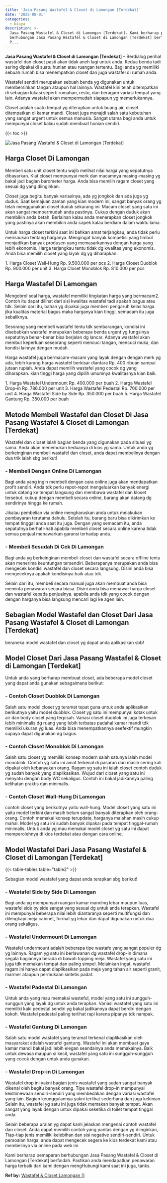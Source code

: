 ```yaml
---
title: 'Jasa Pasang Wastafel & Closet di Lamongan [Terdekat]'
date: '2025-08-01'
categories:
  - biaya
description: >-
  Jasa Pasang Wastafel & Closet di Lamongan [Terdekat]. Kami berharap pemaparan
  berhubungan Jasa Pasang Wastafel & Closet di Lamongan [Terdekat] berfaidah.
  P...
---
```


**Jasa Pasang Wastafel & Closet di Lamongan \[Terdekat\]** – Berdialog perihal wastafel dan closet pasti akan tidak aneh lagi untuk anda. Kedua benda tadi sering dipakai di suatu hunian atau ruangan tertentu. Bagi anda yg memiliki sebuah rumah bisa menempatkan closet dan juga wastafel di rumah anda.

Wastafel sendiri merupakan sebuah benda yg digunakan untuk membersihkan tangan ataupun hal lainnya. Wastafel kini telah ditempatkan di sebagian lokasi seperti rumahan, resto, dan beragam variasi tempat yang lain. Adanya wastafel akan mempermudah siapapun yg memerlukannya.

Closet adalah suatu tempat yg diterapkan untuk buang air, closet ditempatkan di kamar mandi. Closet juga menajdi salah satu kebutuhan yang sangat urgent untuk semua manusia. Sangat utama bagi anda untuk mempunyai closet kalau sudah membuat hunian sendiri.

{{< toc >}}

![Jasa Pasang Wastafel & Closet di Lamongan [Terdekat]](/images/wastafel-closet-murah05.png)

## Harga Closet Di Lamongan

Membeli satu unit closet tentu wajib melihat nilai harga yang sepatutnya dibayarkan. Kiat closet mempunyai merk dan macamnya masing-masing yg bakal jadi bagian barometer harga. Anda bisa memilih ragam closet yang sesuai dg yang diinginkan.

Closet juga begitu banyak variasinya, ada yg jongkok dan ada juga yg duduk. Saat kemajuan zaman yang kian modern ini, sangat banyak orang yg telah menggunakan closet duduk sekarang ini. Macam closet yang satu ini akan sangat mempermudah anda pastinya. Cukup dengan duduk akan membikin anda betah. Berlainan kalau anda menerapkan closet jongkok yang pastinya akan membikin anda capek kalau berdiam dalam waktu lama.

Untuk harga closet terkini saat ini bahkan amat terjangkau, anda tidak perlu merisaukan tentang harganya. Mengingat banyak kompetisi yang timbul menjadikan banyak produsen yang memasarkannya dengan harga yang lebih ekonomis. Harga terjangkau tentu tidak dg kwalitas yang ekonomis. Anda bisa memilih closet yang layak dg yg diharapkan.

1\. Harga Closet Wall-Hung Rp. 9.500.000 per pcs 2. Harga Closet Duoblok Rp. 900.000 per unit 3. Harga Closet Monoblok Rp. 810.000 per pcs

## Harga Wastafel Di Lamongan

Mengobrol soal harga, wastafel memiliki tingkatan harga yang bermacam2. Contoh itu dapat dilihat dari sisi kwalitas wastafel tadi apakah bagus atau tdk. Selain dari itu, bahan yg dipakai juga memberi pengaruh kelas harga. jika kualitas material bagus maka harganya kian tinggi, semacam itu juga sebaliknya.

Sesorang yang membeli wastafel tentu tdk sembarangan, kondisi ini disebabkan wastafel merupakan beberapa benda urgent yg fungsinya sepatutnya benar-benar bisa berjalan dg lancar. Adanya wastafel akan membut keperluan seseorang seperti mencuci tangan, mencuci muka, dan kondisi lainnya dengan mudah.

Harga wastafel juga bermacam-macam yang layak dengan dengan merk yg ada, lebih kurang harga wastafel berkisar diantara Rp. 400 ribuan sampai jutaan rupiah. Anda dapat memilih wastafel yang cocok dg yang diharapkan. kian tinggi harga yang dipilih umumnya kwalitasnya kian baik.

1\. Harga Wastafel Undermount Rp. 400.000 per buah 2. Harga Wastafel Drop-in Rp. 786.000 per unit 3. Harga Wastafel Pedestal Rp. 700.000 per unit 4. Harga Wastafel Side by Side Rp. 350.000 per buah 5. Harga Wastafel Gantung Rp. 350.000 per buah

## Metode Membeli Wastafel dan Closet Di Jasa Pasang Wastafel & Closet di Lamongan \[Terdekat\]

Wastafel dan closet ialah bagian benda yang digunakan pada situasi yg sama. Anda akan menemukan keduanya di kios yg sama. Untuk anda yg berkeinginan membeli wastafel dan closet, anda dapat membelinya dengan dua trik ialah sbg berikut!

### \- Membeli Dengan Online Di Lamongan

Bagi anda yang ingin membeli dengan cara online juga akan mendapatkan profit sendiri. Anda tdk perlu repot-repot mengeluarkan banyak energi untuk datang ke tempat langsung dan membawa wastafel dan kloset tersebut. cukup dengan membeli secara online, barang akan datang dg sendirinya hingga ke rumah.

Jikalau pembelian via online mengharuskan anda untuk melakukan pembayaran terutama dahulu. Setelah itu, barang baru bisa dikirimkan ke tempat tinggal anda saat itu juga. Dengan yang semacam itu, anda sepatutnya berhati-hati apabila membeli closet secara online karena tidak semua penjual menawarkan garansi terhadap anda.

### \- Membeli Sesudah Di Cek Di Lamongan

Bagi anda yg berkeinginan membeli closet dan wastafel secara offline tentu akan menerima keuntungan tersendiri. Beberapanya merupakan anda bisa mengecek kondisi wastafel dan closet secara langsung. Disini anda bisa mengeceknya apakah kondisinya baik atau tdk.

Selain dari itu, membeli secara manual juga akan membuat anda bisa meminta penawaran secara biasa. Disini anda bisa menawar harga closet dan wastafel kepada penjualnya. apabila anda tdk yang cocok dengan dengan harganya bisa langsung mencari lagi ke agen lain.

## Sebagian Model Wastafel dan Closet Dari Jasa Pasang Wastafel & Closet di Lamongan \[Terdekat\]

beraneka model wastafel dan closet yg dapat anda aplikasikan sbb!

## Model Closet Dari Jasa Pasang Wastafel & Closet di Lamongan \[Terdekat\]

Untuk anda yang berharap membuat closet, ada beberapa model closet yang dapat anda gunakan sebagaimana berikut:

### \- Contoh Closet Duoblok Di Lamongan

Salah satu model closet yg teramat tepat guna untuk anda aplikasikan berikutnya yaitu model duoblok. Closet yg satu ini mempunyai kotak untuk air dan body closet yang terpisah. Variasi closet duoblok ini juga terkesan lebih minimalis dg ruang yang lebih terbatas padahal kamar mandi tdk memiliki ukuran yg luas. Anda bisa menempatkannya seefektif mungkin supaya dapat digunakan dg bagus.

### \- Contoh Closet Monoblok Di Lamongan

Salah satu closet yg memiliki konsep modern salah satunya ialah model monoblok. Contoh yg satu ini amat terkenal di pasaran dan masih sering kali dipakai oleh kebanyakan orang. Ragam yg satu ini ialah closet contoh duduk yg sudah banyak yang diaplikasikan. Wujud dari closet yang satu ini menyatu dengan body WC sekaligus. Contoh ini bakal jadikannya paling kelihatan praktis dan minimalis.

### \- Contoh Closet Wall-Hung Di Lamongan

contoh closet yang berikutnya yaitu wall-hung. Model closet yang satu ini yaitu model terkini dan masih belum sangat banyak diterapkan oleh orang-orang. Contoh memakai konsep terupdate, harganya malahan masih cukup mahal. Model yg satu ini sudah banyak dipakai pada tempat tinggal-rumah minimalis. Untuk anda yg mau memakai model closet yg satu ini dapat memperolehnya di kios terdekat atau dengan cara online.

## Model Wastafel Dari Jasa Pasang Wastafel & Closet di Lamongan \[Terdekat\]

{{< table-tables table="table2" >}}

Sebagian model wastafel yang dapat anda terapkan sbg berikut!

### \- Wastafel Side by Side Di Lamongan

Bagi anda yg mempunyai ruangan kamar manding lebar maupun luas, wastafel side by side sangat yang sesuai dg untuk anda terapkan. Wastafel ini mempunyai beberapa nilai lebih diantaranya seperti multifungsi dan dilengkapi meja cabinet, format yg lebar dan dapat digunakan untuk dua orang sekaligus.

### \- Wastafel Undermount Di Lamongan

Wastafel undermount adalah beberapa tipe wastafe yang sangat populer dg yg lainnya. Ragam yg satu ini berlawanan dg wastafel drop-in dimana segala bagiannya berada di bawah topping meja. Wastafel yang satu ini juga tdk memakan tempat dan paling simpel. Melainkan ingat, wastafel ragam ini hanya dapat diaplikasikan pada meja yang tahan air seperti granit, marmer ataupun permukaan sintetis padat.

### \- Wastafel Padestal Di Lamongan

Untuk anda yang mau memakai wasteful, model yang satu ini sungguh-sungguh yang layak dg untuk anda terapkan. Variasi wastafel yang satu ini memiliki kaki pedestal sendiri yg bakal jadikannya dapat berdiri dengan kokoh. Wastafel pedestal paling terlihat rapi karena pipanya tdk nampak.

### \- Wastafel Gantung Di Lamongan

Salah satu model wastafel yang teramat terkenal diaplikasikan oleh masyarakat adalah wastafel gantung. Wastafel ini akan membuat gaya kamar mandi bakal jadi lebih elegan seandainya anda memakainya. Baik untuk dewasa maupun si kecil, wastafel yang satu ini sungguh-sungguh yang cocok dengan untuk anda gunakan.

### \- Wastafel Drop-in Di Lamongan

Wastafel drop ini yakni bagian jenis wastafel yang sudah sangat banyak dikenal oleh begitu banyak orang. Tipe wastafel drop-in mempunyai keistimewaan sendiri-sendiri yang membedakan dengan variasi wastafel yang lain. Bagian keunggulannya yakni terlihat sederhana dan juga kekinian. Selain itu, wastafel yg satu ini juga tidak memakan banyak tempat. Akan sangat yang layak dengan untuk dipakai seketika di toilet tempat tinggal anda.

Selain beberapa uraian yg dapat kami jelaskan mengenai contoh wastafel dan closet. Anda dapat memilih contoh yang pantas dengan yg diinginkan, Tiap-tiap jenis memiliki kelebihan dan sisi negative sendiri-sendiri. Untuk persoalan harga, anda dapat mengecek segera ke kios terdekat kami atau membelinya via online pada web ini.

Kami berharap pemaparan berhubungan Jasa Pasang Wastafel & Closet di Lamongan \[Terdekat\] berfaidah. Pastikan anda mendapatkan penawaran harga terbaik dari kami dengan mengHubungi kami saat ini juga, tanks.

**Ref by:** [Wastafel & Closet Lamongan []](https://id.wikipedia.org/wiki/Wastafel)

